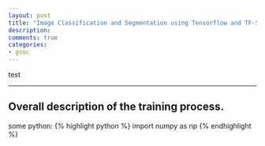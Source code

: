 ```yaml
---
layout: post
title: "Image Classification and Segmentation using Tensorflow and TF-Slim"
description:
comments: true
categories:
- gsoc
---
```



test

___

## Overall description of the training process.

some python:
{% highlight python %}
import numpy as np
{% endhighlight %}